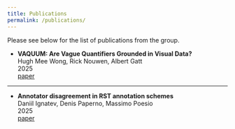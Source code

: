 ```yaml
---
title: Publications
permalink: /publications/
---
```

Please see below for the list of publications from the group.

* **VAQUUM: Are Vague Quantifiers Grounded in Visual Data?**  
Hugh Mee Wong, Rick Nouwen, Albert Gatt<br>
2025  
<a href="https://arxiv.org/abs/2502.11874" class="btn btn-blue">paper</a>

---

* **Annotator disagreement in RST annotation schemes**  
Daniil Ignatev, Denis Paperno, Massimo Poesio<br>
2025  
<a href="https://openpublishing.library.umass.edu/scil/article/id/3137/" class="btn btn-blue">paper</a>
